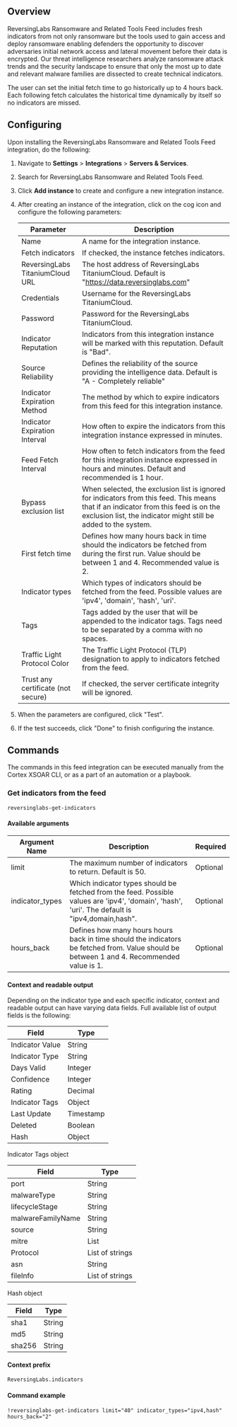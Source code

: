 ## Overview

ReversingLabs Ransomware and Related Tools Feed includes fresh indicators from not only ransomware but the tools used 
to gain access and deploy ransomware enabling defenders the opportunity to discover adversaries initial network access 
and lateral movement before their data is encrypted. Our threat intelligence researchers analyze ransomware attack 
trends and the security landscape to ensure that only the most up to date and relevant malware families are dissected 
to create technical indicators.

The user can set the initial fetch time to go historically up to 4 hours back. Each following fetch calculates the 
historical time dynamically by itself so no indicators are missed.

## Configuring

Upon installing the ReversingLabs Ransomware and Related Tools Feed integration, do the following:

1. Navigate to __Settings__ > __Integrations__ > __Servers & Services__.
2. Search for ReversingLabs Ransomware and Related Tools Feed.
3. Click __Add instance__ to create and configure a new integration instance.
4. After creating an instance of the integration, click on the cog icon and configure the following parameters:  

    | Parameter | Description                                                                                                                                                                                            |
    |--------------------------------------------------------------------------------------------------------------------------------------------------------------------------------------------------------| --- |
    | Name | A name for the integration instance.                                                                                                                                                                   |
    | Fetch indicators | If checked, the instance fetches indicators.                                                                                                                                                           |
    | ReversingLabs TitaniumCloud URL | The host address of ReversingLabs TitaniumCloud. Default is "https://data.reversinglabs.com"                                                                                                           |
    | Credentials | Username for the ReversingLabs TitaniumCloud.                                                                                                                                                          |
    | Password | Password for the ReversingLabs TitaniumCloud.                                                                                                                                                          
    | Indicator Reputation | Indicators from this integration instance will be marked with this reputation. Default is "Bad".                                                                                                       |
    | Source Reliability | Defines the reliability of the source providing the intelligence data. Default is "A - Completely reliable"                                                                                            |
    | Indicator Expiration Method | The method by which to expire indicators from this feed for this integration instance.                                                                                                                 |
    | Indicator Expiration Interval | How often to expire the indicators from this integration instance expressed in minutes.                                                                                                                |
    | Feed Fetch Interval | How often to fetch indicators from the feed for this integration instance expressed in hours and minutes. Default and recommended is 1 hour.                                                           | 
    | Bypass exclusion list | When selected, the exclusion list is ignored for indicators from this feed. This means that if an indicator from this feed is on the exclusion list, the indicator might still be added to the system. |
    | First fetch time | Defines how many hours back in time should the indicators be fetched from during the first run. Value should be between 1 and 4. Recommended value is 2.                                               |
    | Indicator types | Which types of indicators should be fetched from the feed. Possible values are 'ipv4', 'domain', 'hash', 'uri'.                                                                                        |
    | Tags | Tags added by the user that will be appended to the indicator tags. Tags need to be separated by a comma with no spaces.                                                                               |
    | Traffic Light Protocol Color | The Traffic Light Protocol (TLP) designation to apply to indicators fetched from the feed.                                                                                                             |
    | Trust any certificate (not secure) | If checked, the server certificate integrity will be ignored.                                                                                                                                          |
    
5. When the parameters are configured, click "Test".
6. If the test succeeds, click "Done" to finish configuring the instance.

## Commands

The commands in this feed integration can be executed manually from the Cortex XSOAR CLI, or as a part of an automation or a playbook.

### Get indicators from the feed

```reversinglabs-get-indicators```

#### Available arguments

| Argument Name | Description                                                                                                                                    | Required |
| --- |------------------------------------------------------------------------------------------------------------------------------------------------| --- |
| limit | The maximum number of indicators to return. Default is 50.                                                                                     | Optional | 
| indicator_types | Which indicator types should be fetched from the feed. Possible values are 'ipv4', 'domain', 'hash', 'uri'. The default is "ipv4,domain,hash". | Optional |
| hours_back | Defines how many hours hours back in time should the indicators be fetched from. Value should be between 1 and 4. Recommended value is 1.      | Optional |

#### Context and readable output

Depending on the indicator type and each specific indicator, context and readable output can have varying data fields. Full available list of output fields is the following:

| Field | Type |
| --- | --- |
| Indicator Value | String |
| Indicator Type | String |
| Days Valid | Integer |
| Confidence | Integer |
| Rating | Decimal |
| Indicator Tags | Object |
| Last Update | Timestamp |
| Deleted | Boolean |
| Hash | Object |

Indicator Tags object

| Field             | Type            |
|-------------------|-----------------|
| port              | String          |
| malwareType       | String          |
| lifecycleStage    | String          |
| malwareFamilyName | String          |
| source            | String          |
| mitre             | List            |
| Protocol          | List of strings |
| asn               | String          |
| fileInfo          | List of strings |

Hash object

| Field | Type |
| --- | --- |
| sha1 | String |
| md5 | String |
| sha256 | String |


#### Context prefix

```ReversingLabs.indicators```

#### Command example

```!reversinglabs-get-indicators limit="40" indicator_types="ipv4,hash" hours_back="2"```